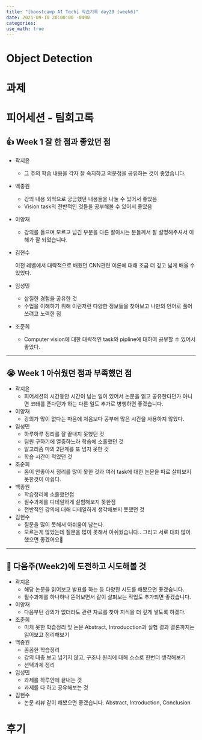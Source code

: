 ```yaml
---
title: "[boostcamp AI Tech] 학습기록 day29 (week6)"
date: 2021-09-10 20:00:00 -0400
categories:
use_math: true
---
```


# Object Detection

# 과제

# 피어세션 - 팀회고록
## 👍 Week 1 잘 한 점과 좋았던 점

- 곽지윤
    - 그 주의 학습 내용을 각자 잘 숙지하고 의문점을 공유하는 것이 좋았습니다.
- 백종원
    - 강의 내용 외적으로 궁금했던 내용들을 나눌 수 있어서 좋았음
    - Vision task의 전반적인 것들을 공부해볼 수 있어서 좋았음
- 이양재
    - 강의를 들으며 모르고 넘긴 부분을 다른 잘아시는 분들께서 잘 설명해주셔서 이해가 잘 되었습니다.
- 김현수

    이전 레벨에서 대략적으로 배웠던 CNN관련 이론에 대해 조금 더 깊고 넓게 배울 수 있었다.

- 임성민
    - 삽질한 경험을 공유한 것
    - 수업을 이해하기 위해 이런저런 다양한 정보들을 찾아보고 나만의 언어로 풀어 쓰려고 노력한 점
- 조준희
    - Computer vision에 대한 대략적인 task와 pipline에 대하여 공부할 수 있어서 좋았다.

---

## 😭 Week 1 아쉬웠던 점과 부족했던 점

- 곽지윤
    - 피어세션의 시간동안 시간이 남는 일이 있어서 논문을 읽고 공유한다던가 아니면 코테를 푼다던가 하는 다른 일도 추가로 병행하면 좋겠습니다.
- 이양재
    - 강의가 많이 없다는 마음에 처음보다 공부에 많은 시간을 사용하지 않았다.
- 임성민
    - 하루하루 정리를 잘 끝내지 못했던 것
    - 팀원 구하기에 열중하느라 학습에 소홀했던 것
    - 알고리즘 마의 2단계를 또 넘지 못한 것
    - 학습 시간이 적었던 것
- 조준희
    - 몸이 안좋아서 정리를 많이 못한 것과 여러 task에 대한 논문을 따로 살펴보지 못한것이 아쉽다.
- 백종원
    - 학습정리에 소홀했던점
    - 필수과제를 디테일하게 실험해보지 못한점
    - 전반적인 강의에 대해 디테일하게 생각해보지 못했던 것
- 김현수
    - 질문을 많이 못해서 아쉬움이 남는다.
    - 모르는게 많았는데 질문을 많이 못해서 아쉬웠습니다.. 그리고 서로 대화 많이 했으면 좋겠어요🤣

---

## 👊 다음주(Week2)에 도전하고 시도해볼 것

- 곽지윤
    - 해당 논문을 읽어보고 발표를 하는 등 다양한 시도를 해봤으면 좋겠습니다.
    - 필수과제를 하나하나 뜯어보면서 같이 살펴보는 작업도 추가되면 좋겠습니다.
- 이양재
    - 다음부턴 강의가 없더라도 관련 자료를 찾아 지식을 더 깊게 쌓도록 하겠다.
- 조준희
    - 미처 못한 학습정리 및 논문 Abstract, Introducction과 실험 결과 결론까지는 읽어보고 정리해보기
- 백종원
    - 꼼꼼한 학습정리
    - 강의 대충 보고 넘기지 않고, 구조나 원리에 대해 스스로 한번더 생각해보기
    - 선택과제 정리
- 임성민
    - 과제를 하루안에 끝내는 것
    - 과제를 다 하고 공유해보는 것
- 김현수
    - 논문 리뷰 같이 해봤으면 좋겠습니다. Abstract, Introduction, Conclusion

# 후기